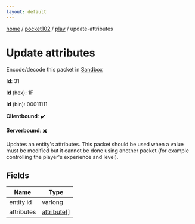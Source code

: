 ```yaml
---
layout: default
---
```


[home](/)  /  [pocket102](/protocol/pocket102)  /  [play](/protocol/pocket102/play)  /  update-attributes

# Update attributes

Encode/decode this packet in [Sandbox](../../../sandbox/pocket102#play.update_attributes)

**Id**: 31

**Id** (hex): 1F

**Id** (bin): 00011111

**Clientbound**: ✔️

**Serverbound**: ✖️

Updates an entity's attributes. This packet should be used when a value must be modified but it cannot be done using another packet (for example controlling the player's experience and level).

## Fields

Name | Type
---|---
entity id | varlong
attributes | [attribute](/protocol/pocket102/types/attribute)[]

